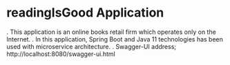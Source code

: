 # readingIsGood Application

. This application is an online books retail firm which operates only on the Internet.
. In this application, Spring Boot and Java 11 technologies has been used with microservice architecture.
. Swagger-UI address; http://localhost:8080/swagger-ui.html

